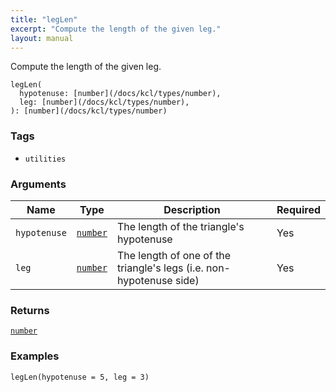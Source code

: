 ```yaml
---
title: "legLen"
excerpt: "Compute the length of the given leg."
layout: manual
---
```


Compute the length of the given leg.



```kcl
legLen(
  hypotenuse: [number](/docs/kcl/types/number),
  leg: [number](/docs/kcl/types/number),
): [number](/docs/kcl/types/number)
```

### Tags

* `utilities`


### Arguments

| Name | Type | Description | Required |
|----------|------|-------------|----------|
| `hypotenuse` | [`number`](/docs/kcl/types/number) | The length of the triangle's hypotenuse | Yes |
| `leg` | [`number`](/docs/kcl/types/number) | The length of one of the triangle's legs (i.e. non-hypotenuse side) | Yes |

### Returns

[`number`](/docs/kcl/types/number)


### Examples

```kcl
legLen(hypotenuse = 5, leg = 3)
```


